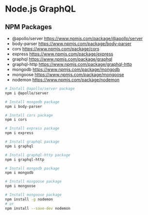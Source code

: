 # Node.js GraphQL

## NPM Packages
- @apollo/server https://www.npmjs.com/package/@apollo/server
- body-parser https://www.npmjs.com/package/body-parser
- cors https://www.npmjs.com/package/cors
- express https://www.npmjs.com/package/express
- graphql https://www.npmjs.com/package/graphql
- graphql-http https://www.npmjs.com/package/graphql-http
- mongodb https://www.npmjs.com/package/mongodb
- mongoose https://www.npmjs.com/package/mongoose
- nodemon https://www.npmjs.com/package/nodemon

``` bash
# Install @apollo/server package
npm i @apollo/server

# Install mongodb package
npm i body-parser

# Install cors package
npm i cors

# Install express package
npm i express

# Install graphql package
npm i graphql

# Install graphql-http package
npm i graphql-http

# Install mongodb package
npm i mongodb

# Install mongoose package
npm i mongoose

# Install mongoose package
npm install -g nodemon
# or
npm install --save-dev nodemon
```